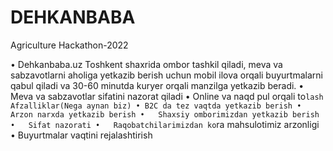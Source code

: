 # DEHKANBABA
Agriculture Hackathon-2022

•	Dehkanbaba.uz Toshkent shaxrida ombor tashkil qiladi, meva va sabzavotlarni aholiga yetkazib berish uchun mobil ilova orqali buyurtmalarni qabul qiladi va 30-60 minutda kuryer orqali manzilga yetkazib beradi.
•	Meva va sabzavotlar sifatini nazorat qiladi
•	Online va naqd pul orqali to`lash
                    Afzalliklar(Nega aynan biz)
• B2C da tez vaqtda yetkazib berish
•	Arzon narxda yetkazib berish
•	Shaxsiy omborimizdan yetkazib berish
•	Sifat nazorati
•	Raqobatchilarimizdan ko`ra mahsulotimiz arzonligi
•	Buyurtmalar vaqtini rejalashtirish
